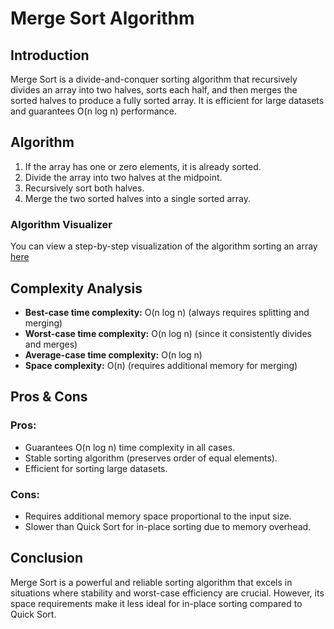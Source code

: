 # Merge Sort Algorithm

## Introduction
Merge Sort is a divide-and-conquer sorting algorithm that recursively divides an array into two halves, sorts each half, and then merges the sorted halves to produce a fully sorted array. It is efficient for large datasets and guarantees O(n log n) performance.

## Algorithm
1. If the array has one or zero elements, it is already sorted.
2. Divide the array into two halves at the midpoint.
3. Recursively sort both halves.
4. Merge the two sorted halves into a single sorted array.

### Algorithm Visualizer
You can view a step-by-step visualization of the algorithm sorting an array [here](https://www.hackerearth.com/practice/algorithms/sorting/merge-sort/visualize/)

## Complexity Analysis
- **Best-case time complexity:** O(n log n) (always requires splitting and merging)
- **Worst-case time complexity:** O(n log n) (since it consistently divides and merges)
- **Average-case time complexity:** O(n log n)
- **Space complexity:** O(n) (requires additional memory for merging)

## Pros & Cons

### Pros:
- Guarantees O(n log n) time complexity in all cases.
- Stable sorting algorithm (preserves order of equal elements).
- Efficient for sorting large datasets.

### Cons:
- Requires additional memory space proportional to the input size.
- Slower than Quick Sort for in-place sorting due to memory overhead.

## Conclusion
Merge Sort is a powerful and reliable sorting algorithm that excels in situations where stability and worst-case efficiency are crucial. However, its space requirements make it less ideal for in-place sorting compared to Quick Sort.
